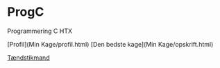 # ProgC
Programmering C HTX

[Profil](Min Kage/profil.html)
[Den bedste kage](Min Kage/opskrift.html)

[Tændstikmand](Tændstikmand/index.html)